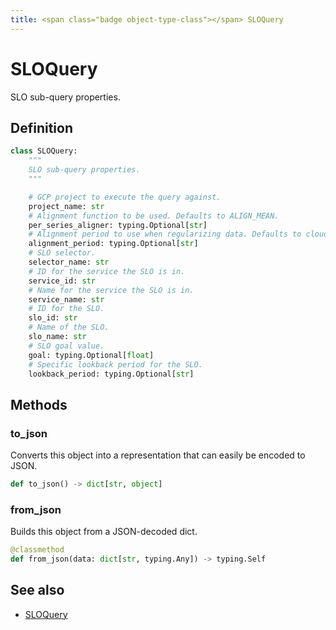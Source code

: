 ```yaml
---
title: <span class="badge object-type-class"></span> SLOQuery
---
```

# <span class="badge object-type-class"></span> SLOQuery

SLO sub-query properties.

## Definition

```python
class SLOQuery:
    """
    SLO sub-query properties.
    """

    # GCP project to execute the query against.
    project_name: str
    # Alignment function to be used. Defaults to ALIGN_MEAN.
    per_series_aligner: typing.Optional[str]
    # Alignment period to use when regularizing data. Defaults to cloud-monitoring-auto.
    alignment_period: typing.Optional[str]
    # SLO selector.
    selector_name: str
    # ID for the service the SLO is in.
    service_id: str
    # Name for the service the SLO is in.
    service_name: str
    # ID for the SLO.
    slo_id: str
    # Name of the SLO.
    slo_name: str
    # SLO goal value.
    goal: typing.Optional[float]
    # Specific lookback period for the SLO.
    lookback_period: typing.Optional[str]
```
## Methods

### <span class="badge object-method"></span> to_json

Converts this object into a representation that can easily be encoded to JSON.

```python
def to_json() -> dict[str, object]
```

### <span class="badge object-method"></span> from_json

Builds this object from a JSON-decoded dict.

```python
@classmethod
def from_json(data: dict[str, typing.Any]) -> typing.Self
```

## See also

 * <span class="badge builder"></span> [SLOQuery](./builder-SLOQuery.md)
